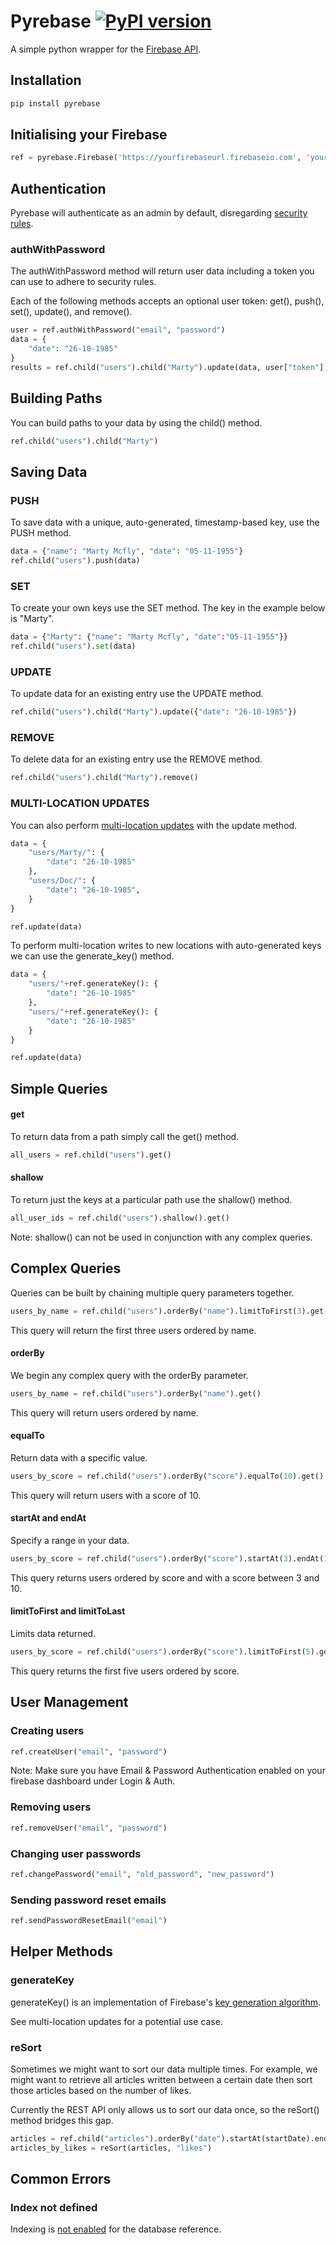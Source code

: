 # Pyrebase [![PyPI version](https://badge.fury.io/py/Pyrebase.svg)](https://badge.fury.io/py/Pyrebase)

A simple python wrapper for the [Firebase API](https://www.firebase.com/docs/rest/guide/).

## Installation

```python
pip install pyrebase
```


## Initialising your Firebase

```python
ref = pyrebase.Firebase('https://yourfirebaseurl.firebaseio.com', 'yourfirebasesecret')
```

## Authentication

Pyrebase will authenticate as an admin by default, disregarding [security rules](https://www.firebase.com/docs/security/guide/).

### authWithPassword

The authWithPassword method will return user data including a token you can use to adhere to security rules.

Each of the following methods accepts an optional user token: get(), push(), set(), update(), and remove().

```python
user = ref.authWithPassword("email", "password")
data = {
    "date": "26-10-1985"
}
results = ref.child("users").child("Marty").update(data, user["token"])
```

## Building Paths
You can build paths to your data by using the child() method.

```python
ref.child("users").child("Marty")
```

## Saving Data

### PUSH

To save data with a unique, auto-generated, timestamp-based key, use the PUSH method.

```python
data = {"name": "Marty Mcfly", "date": "05-11-1955"}
ref.child("users").push(data)
```

### SET

To create your own keys use the SET method. The key in the example below is "Marty".

```python
data = {"Marty": {"name": "Marty Mcfly", "date":"05-11-1955"}}
ref.child("users").set(data)
```

### UPDATE

To update data for an existing entry use the UPDATE method.

```python
ref.child("users").child("Marty").update({"date": "26-10-1985"})
```

### REMOVE

To delete data for an existing entry use the REMOVE method.

```python
ref.child("users").child("Marty").remove()
```

### MULTI-LOCATION UPDATES

You can also perform [multi-location updates](https://www.firebase.com/blog/2015-09-24-atomic-writes-and-more.html) with the update method.

```python
data = {
    "users/Marty/": {
        "date": "26-10-1985"
    },
    "users/Doc/": {
        "date": "26-10-1985",
    }
}

ref.update(data)
```

To perform multi-location writes to new locations with auto-generated keys we can use the generate_key() method.

```python
data = {
    "users/"+ref.generateKey(): {
        "date": "26-10-1985"
    },
    "users/"+ref.generateKey(): {
        "date": "26-10-1985"
    }
}

ref.update(data)
```

## Simple Queries

#### get

To return data from a path simply call the get() method.

```python
all_users = ref.child("users").get()
```

#### shallow

To return just the keys at a particular path use the shallow() method.

```python
all_user_ids = ref.child("users").shallow().get()
```

Note: shallow() can not be used in conjunction with any complex queries.


## Complex Queries

Queries can be built by chaining multiple query parameters together.

```python
users_by_name = ref.child("users").orderBy("name").limitToFirst(3).get()
```
This query will return the first three users ordered by name.

#### orderBy

We begin any complex query with the orderBy parameter.

```python
users_by_name = ref.child("users").orderBy("name").get()
```
This query will return users ordered by name.

#### equalTo

Return data with a specific value.

```python
users_by_score = ref.child("users").orderBy("score").equalTo(10).get()
```
This query will return users with a score of 10.

#### startAt and endAt

Specify a range in your data.

```python
users_by_score = ref.child("users").orderBy("score").startAt(3).endAt(10).get()
```
This query returns users ordered by score and with a score between 3 and 10.

#### limitToFirst and limitToLast

Limits data returned.

```python
users_by_score = ref.child("users").orderBy("score").limitToFirst(5).get()
```
This query returns the first five users ordered by score.


## User Management

### Creating users

```python
ref.createUser("email", "password")
```
Note: Make sure you have Email & Password Authentication enabled on your firebase dashboard under Login & Auth.

### Removing users

```python
ref.removeUser("email", "password")
```

### Changing user passwords

```python
ref.changePassword("email", "old_password", "new_password")
```

### Sending password reset emails

```python
ref.sendPasswordResetEmail("email")
```

## Helper Methods

### generateKey

generateKey() is an implementation of Firebase's [key generation algorithm](https://www.firebase.com/blog/2015-02-11-firebase-unique-identifiers.html).

See multi-location updates for a potential use case.

### reSort

Sometimes we might want to sort our data multiple times. For example, we might want to retrieve all articles written between a
certain date then sort those articles based on the number of likes.

Currently the REST API only allows us to sort our data once, so the reSort() method bridges this gap.

```python
articles = ref.child("articles").orderBy("date").startAt(startDate).endAt(endDate).get()
articles_by_likes = reSort(articles, "likes")
```

## Common Errors

### Index not defined

Indexing is [not enabled](https://www.firebase.com/docs/security/guide/indexing-data.html) for the database reference.